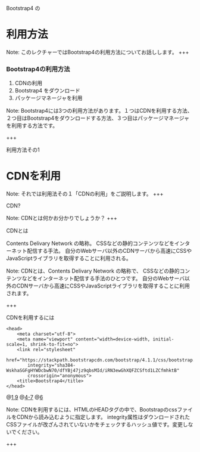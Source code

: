 Bootstrap4 の

# 利用方法

Note:
このレクチャーではBootstrap4の利用方法についてお話しします。
+++

### Bootstrap4の利用方法

1. CDNの利用
1. Bootstrap4 をダウンロード
1. パッケージマネージャを利用

Note:
Bootstrap4には3つの利用方法があります。１つはCDNを利用する方法、２つ目はBootstrap4をダウンロードする方法、３つ目はパッケージマネージャを利用する方法です。

+++

利用方法その1

# CDNを利用

Note:
それでは利用法その１「CDNの利用」をご説明します。
+++

CDN?

Note:
CDNとは何かお分かりでしょうか？
+++

CDNとは

Contents Delivary Network の略称。
CSSなどの静的コンテンツなどをインターネット配信する手法。
自分のWebサーバ以外のCDNサーバから高速にCSSやJavaScriptライブラリを取得することに利用される。

Note:
CDNとは、Contents Delivary Network の略称で、
CSSなどの静的コンテンツなどをインターネット配信する手法のひとつです。
自分のWebサーバ以外のCDNサーバから高速にCSSやJavaScriptライブラリを取得することに利用されます。

+++

CDNを利用するには

```
<head>
    <meta charset="utf-8">
    <meta name="viewport" content="width=device-width, initial-scale=1, shrink-to-fit=no">
    <link rel="stylesheet"
        href="https://stackpath.bootstrapcdn.com/bootstrap/4.1.1/css/bootstrap.min.css" 
        integrity="sha384-WskhaSGFgHYWDcbwN70/dfYBj47jz9qbsMId/iRN3ewGhXQFZCSftd1LZCfmhktB"
        crossorigin="anonymous">
    <title>Bootstrap4</title>
</head>
```
@[1,9](HTMLのHEADタグの中で)
@[4-7](BootstrapのcssファイルをCDNから読み込むように指定します。)
@[6](integrity属性はダウンロードされたCSSファイルが改ざんされていないかをチェックするハッシュ値です。変更しないでください。)

Note:
CDNを利用するには、HTMLのHEADタグの中で、BootstrapのcssファイルをCDNから読み込むように指定します。
integrity属性はダウンロードされたCSSファイルが改ざんされていないかをチェックするハッシュ値です。変更しないでください。

+++
